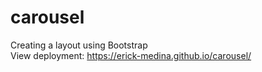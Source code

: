 # carousel
Creating a layout using Bootstrap
<br>
View deployment: https://erick-medina.github.io/carousel/
